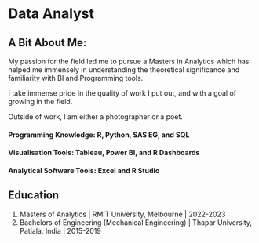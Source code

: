 # Data Analyst

## A Bit About Me:
My passion for the field led me to pursue a Masters in Analytics which has helped me immensely in understanding the theoretical significance and familiarity with BI and Programming tools. 

I take immense pride in the quality of work I put out, and with a goal of growing in the field. 

Outside of work, I am either a photographer or a poet.

#### Programming Knowledge: R, Python, SAS EG, and SQL
#### Visualisation Tools: Tableau, Power BI, and R Dashboards 
#### Analytical Software Tools: Excel and R Studio

## Education 
1. Masters of Analytics | RMIT University, Melbourne | 2022-2023
2. Bachelors of Engineering (Mechanical Engineering) | Thapar University, Patiala, India | 2015-2019


